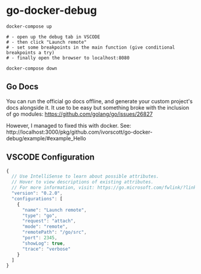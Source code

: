 # go-docker-debug

```
docker-compose up

# - open up the debug tab in VSCODE
# - then click "Launch remote"
# - set some breakpoints in the main function (give conditional breakpoints a try)
# - finally open the browser to localhost:8080

docker-compose down
```

## Go Docs

You can run the official go docs offline, and generate your custom project's docs alongside it. It use to be easy but something broke with the inclusion of go modules: https://github.com/golang/go/issues/26827

However, I managed to fixed this with docker.
See: http://localhost:3000/pkg/github.com/ivorscott/go-docker-debug/example/#example_Hello

## VSCODE Configuration

```javascript
{
  // Use IntelliSense to learn about possible attributes.
  // Hover to view descriptions of existing attributes.
  // For more information, visit: https://go.microsoft.com/fwlink/?linkid=830387
  "version": "0.2.0",
  "configurations": [
    {
      "name": "Launch remote",
      "type": "go",
      "request": "attach",
      "mode": "remote",
      "remotePath": "/go/src",
      "port": 2345,
      "showLog": true,
      "trace": "verbose"
    }
  ]
}
```
